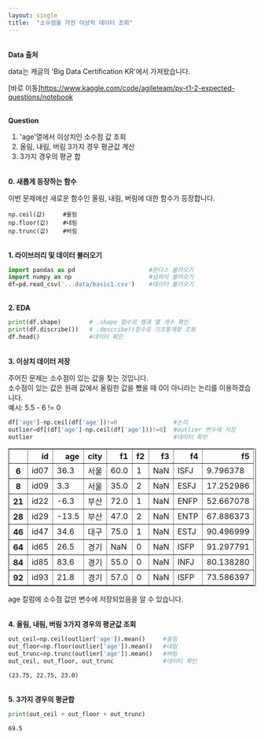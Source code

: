 ```yaml
---
layout: single
title:  "소수점을 가진 이상치 데이터 조회"
---
```


<br/>**Data 출처**<br/>

data는 캐글의 'Big Data Certification KR'에서 가져왔습니다.<br/>

[바로 이동]<https://www.kaggle.com/code/agileteam/py-t1-2-expected-questions/notebook>

<br/>**Question**<br/>

1. 'age'열에서 이상치인 소수점 값 조회
2. 올림, 내림, 버림 3가지 경우 평균값 계산
3. 3가지 경우의 평균 합

<br/>**0. 새롭게 등장하는 함수**<br/>

이번 문제에선 새로운 함수인 올림, 내림, 버림에 대한 함수가 등장합니다.

    np.ceil(값)     #올림
    np.floor(값)    #내림
    np.trunc(값)    #버림

<br/>**1. 라이브러리 및 데이터 불러오기**<br/>

```python
import pandas as pd                     #판다스 불러오기
import numpy as np                      #넘파이 불러오기
df=pd.read_csv('...data/basic1.csv')    #데이터 불러오기
```
<br/>**2. EDA**<br/>

```python
print(df.shape)        # .shape 함수로 행과 열 개수 확인
print(df.discribe())   # .describe()함수로 기초통계량 조회
df.head()              #데이터 확인
```
<br/>**3. 이상치 데이터 저장**<br/>

주어진 문제는 소수점이 있는 값을 찾는 것입니다.<br/>
소수점이 있는 값은 원래 값에서 올림한 값을 뺐을 때 0이 아니라는 논리를 이용하겠습니다.<br/>
예시: 5.5 - 6 != 0

```python
df['age']-np.ceil(df['age'])!=0                #논리
outlier=df[(df['age']-np.ceil(df['age']))!=0]  #outlier 변수에 저장
outlier                                        #데이터 확인
```


</style>
<table border="1" class="dataframe">
  <thead>
    <tr style="text-align: right;">
      <th></th>
      <th>id</th>
      <th>age</th>
      <th>city</th>
      <th>f1</th>
      <th>f2</th>
      <th>f3</th>
      <th>f4</th>
      <th>f5</th>
    </tr>
  </thead>
  <tbody>
    <tr>
      <th>6</th>
      <td>id07</td>
      <td>36.3</td>
      <td>서울</td>
      <td>60.0</td>
      <td>1</td>
      <td>NaN</td>
      <td>ISFJ</td>
      <td>9.796378</td>
    </tr>
    <tr>
      <th>8</th>
      <td>id09</td>
      <td>3.3</td>
      <td>서울</td>
      <td>35.0</td>
      <td>2</td>
      <td>NaN</td>
      <td>ESFJ</td>
      <td>17.252986</td>
    </tr>
    <tr>
      <th>21</th>
      <td>id22</td>
      <td>-6.3</td>
      <td>부산</td>
      <td>72.0</td>
      <td>1</td>
      <td>NaN</td>
      <td>ENFP</td>
      <td>52.667078</td>
    </tr>
    <tr>
      <th>28</th>
      <td>id29</td>
      <td>-13.5</td>
      <td>부산</td>
      <td>47.0</td>
      <td>2</td>
      <td>NaN</td>
      <td>ENTP</td>
      <td>67.886373</td>
    </tr>
    <tr>
      <th>46</th>
      <td>id47</td>
      <td>34.6</td>
      <td>대구</td>
      <td>75.0</td>
      <td>1</td>
      <td>NaN</td>
      <td>ESTJ</td>
      <td>90.496999</td>
    </tr>
    <tr>
      <th>64</th>
      <td>id65</td>
      <td>26.5</td>
      <td>경기</td>
      <td>NaN</td>
      <td>0</td>
      <td>NaN</td>
      <td>ISFP</td>
      <td>91.297791</td>
    </tr>
    <tr>
      <th>84</th>
      <td>id85</td>
      <td>83.6</td>
      <td>경기</td>
      <td>55.0</td>
      <td>0</td>
      <td>NaN</td>
      <td>INFJ</td>
      <td>80.138280</td>
    </tr>
    <tr>
      <th>92</th>
      <td>id93</td>
      <td>21.8</td>
      <td>경기</td>
      <td>57.0</td>
      <td>0</td>
      <td>NaN</td>
      <td>ISFP</td>
      <td>73.586397</td>
    </tr>
  </tbody>
</table>
</div>

age 칼럼에 소수점 값만 변수에 저장되었음을 알 수 있습니다.

<br/>**4. 올림, 내림, 버림 3가지 경우의 평균값 조회**<br/>


```python
out_ceil=np.ceil(outlier['age']).mean()     #올림
out_floor=np.floor(outlier['age']).mean()   #내림
out_trunc=np.trunc(outlier['age']).mean()   #버림
out_ceil, out_floor, out_trunc              #데이터 확인
```




    (23.75, 22.75, 23.0)

<br/>**5. 3가지 경우의 평균합**<br/>


```python
print(out_ceil + out_floor + out_trunc)
```

    69.5
    
